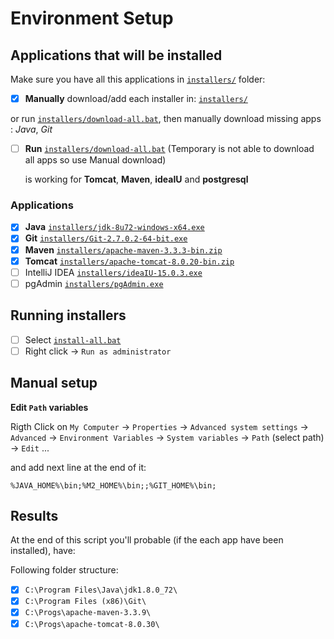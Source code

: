 # Environment Setup

## Applications that will be installed

Make sure you have all this applications in [`installers/`](installers/) folder:

- [x] **Manually** download/add each installer in: [`installers/`](installers/)

or run [`installers/download-all.bat`](installers/download-all.bat), then manually download missing apps : *Java*, *Git*

- [ ] **Run** [`installers/download-all.bat`](installers/download-all.bat) (Temporary is not able to download all apps so use Manual download)
    
    is working for **Tomcat**, **Maven**, **ideaIU** and **postgresql**


### Applications

- [x] **Java** [`installers/jdk-8u72-windows-x64.exe`](http://www.oracle.com/technetwork/java/javase/downloads/jdk8-downloads-2133151.html)
- [x] **Git** [`installers/Git-2.7.0.2-64-bit.exe`](https://git-scm.com/download/win)
- [x] **Maven** [`installers/apache-maven-3.3.3-bin.zip`](https://maven.apache.org/download.cgi)
- [x] **Tomcat** [`installers/apache-tomcat-8.0.20-bin.zip`](https://tomcat.apache.org/index.html)
- [ ] IntelliJ IDEA [`installers/ideaIU-15.0.3.exe`](https://www.jetbrains.com/idea/)
- [ ] pgAdmin [`installers/pgAdmin.exe`](http://www.pgadmin.org/download/)

## Running installers

- [ ] Select [`install-all.bat`](install-all.bat)
- [ ] Right click -> `Run as administrator`

## Manual setup

**Edit `Path` variables**

Rigth Click on `My Computer` -> `Properties` -> `Advanced system settings` -> `Advanced` -> 
`Environment Variables` -> `System variables` -> `Path` (select path) -> `Edit` ...
   
and add next line at the end of it:

`%JAVA_HOME%\bin;%M2_HOME%\bin;;%GIT_HOME%\bin;` 

## Results

At the end of this script you'll probable (if the each app have been installed), have:

Following folder structure:

- [x] `C:\Program Files\Java\jdk1.8.0_72\`
- [x] `C:\Program Files (x86)\Git\`
- [x] `C:\Progs\apache-maven-3.3.9\`
- [x] `C:\Progs\apache-tomcat-8.0.30\`
